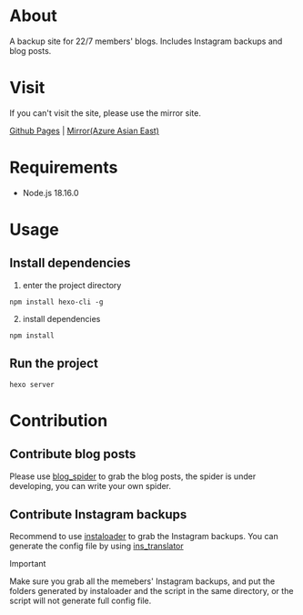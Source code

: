 # About

A backup site for 22/7 members' blogs. Includes Instagram backups and blog posts.

# Visit

If you can't visit the site, please use the mirror site.

[Github Pages](https://blog.227wiki.eu.org) | [Mirror(Azure Asian East)](https://mirror.blog.227wiki.eu.org)

# Requirements

- Node.js 18.16.0

# Usage

## Install dependencies 

1. enter the project directory

```npm install hexo-cli -g```

2. install dependencies

```npm install```

## Run the project

```hexo server```

# Contribution

## Contribute blog posts

Please use [blog_spider](https://github.com/227WiKi/blog_spider) to grab the blog posts, the spider is under developing, you can write your own spider.

## Contribute Instagram backups

Recommend to use [instaloader](https://instaloader.github.io/) to grab the Instagram backups. You can generate the config file by using [ins_translator](https://github.com/227WiKi/ins_translator)

> [!Important]
> Make sure you grab all the memebers' Instagram backups, and put the folders generated by instaloader and the script in the same directory, or the script will not generate full config file.
